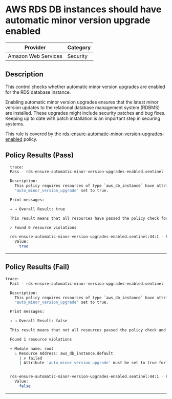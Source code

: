 # AWS RDS DB instances should have automatic minor version upgrade enabled

| Provider            | Category  |
|---------------------|-----------|
| Amazon Web Services | Security  |

## Description

This control checks whether automatic minor version upgrades are enabled for the RDS database instance.

Enabling automatic minor version upgrades ensures that the latest minor version updates to the relational database management system (RDBMS) are installed. These upgrades might include security patches and bug fixes. Keeping up to date with patch installation is an important step in securing systems.


This rule is covered by the [rds-ensure-automatic-minor-version-upgrades-enabled](https://github.com/hashicorp/policy-library-NIST-Policy-Set-for-AWS-Terraform/blob/main/policies/rds/rds-ensure-automatic-minor-version-upgrades-enabled.sentinel) policy.

## Policy Results (Pass)

```bash
  trace:
  Pass - rds-ensure-automatic-minor-version-upgrades-enabled.sentinel

  Description:
    This policy requires resources of type `aws_db_instance` have attribute
    "auto_minor_version_upgrade" set to true.

  Print messages:

  → → Overall Result: true

  This result means that all resources have passed the policy check for the policy rds-ensure-automatic-minor-version-upgrades-enabled.

  ✓ Found 0 resource violations

  rds-ensure-automatic-minor-version-upgrades-enabled.sentinel:44:1 - Rule "main"
    Value:
      true
```

---

## Policy Results (Fail)
```bash
trace:
  Fail - rds-ensure-automatic-minor-version-upgrades-enabled.sentinel

  Description:
    This policy requires resources of type `aws_db_instance` have attribute
    "auto_minor_version_upgrade" set to true.

  Print messages:

  → → Overall Result: false

  This result means that not all resources passed the policy check and the protected behavior is not allowed for the policy rds-ensure-automatic-minor-version-upgrades-enabled.

  Found 1 resource violations

  → Module name: root
    ↳ Resource Address: aws_db_instance.default
      | ✗ failed
      | Attribute 'auto_minor_version_upgrade' must be set to true for 'aws_db_instance' resources. Refer to https://docs.aws.amazon.com/securityhub/latest/userguide/rds-controls.html#rds-13 for more details.


  rds-ensure-automatic-minor-version-upgrades-enabled.sentinel:44:1 - Rule "main"
    Value:
      false
```

---